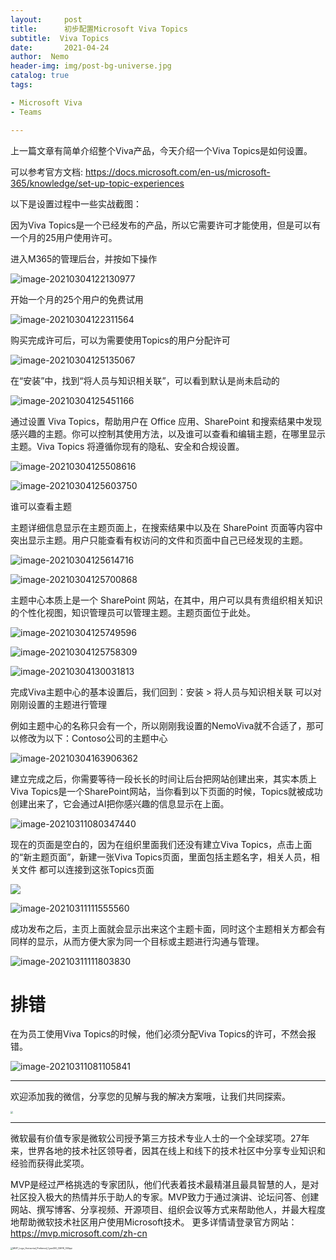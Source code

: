 ```yaml
---
layout:     post
title:      初步配置Microsoft Viva Topics
subtitle:  Viva Topics
date:       2021-04-24
author:  Nemo
header-img: img/post-bg-universe.jpg
catalog: true
tags:

- Microsoft Viva
- Teams

---
```


上一篇文章有简单介绍整个Viva产品，今天介绍一个Viva Topics是如何设置。

可以参考官方文档: https://docs.microsoft.com/en-us/microsoft-365/knowledge/set-up-topic-experiences

以下是设置过程中一些实战截图：

因为Viva Topics是一个已经发布的产品，所以它需要许可才能使用，但是可以有一个月的25用户使用许可。

进入M365的管理后台，并按如下操作

![image-20210304122130977](https://cdn.jsdelivr.net/gh/kristofftan/kristofftan.github.io/img/image-20210304122130977.png)

开始一个月的25个用户的免费试用

![image-20210304122311564](https://cdn.jsdelivr.net/gh/kristofftan/kristofftan.github.io/img/image-20210304122311564.png)

购买完成许可后，可以为需要使用Topics的用户分配许可

![image-20210304125135067](https://cdn.jsdelivr.net/gh/kristofftan/kristofftan.github.io/img/image-20210304125135067.png)

在“安装”中，找到“将人员与知识相关联”，可以看到默认是尚未启动的

![image-20210304125451166](https://cdn.jsdelivr.net/gh/kristofftan/kristofftan.github.io/img/image-20210304125451166.png)

通过设置 ‎Viva Topics‎，帮助用户在 ‎Office‎ 应用、‎SharePoint‎  和搜索结果中发现感兴趣的主题。你可以控制其使用方法，以及谁可以查看和编辑主题，在哪里显示主题。‎Viva Topics‎  将遵循你现有的隐私、安全和合规设置。

![image-20210304125508616](https://cdn.jsdelivr.net/gh/kristofftan/kristofftan.github.io/img/image-20210304125508616.png)

![image-20210304125603750](https://cdn.jsdelivr.net/gh/kristofftan/kristofftan.github.io/img/image-20210304125603750.png)

谁可以查看主题

主题详细信息显示在主题页面上，在搜索结果中以及在 SharePoint 页面等内容中突出显示主题。用户只能查看有权访问的文件和页面中自己已经发现的主题。

![image-20210304125614716](https://cdn.jsdelivr.net/gh/kristofftan/kristofftan.github.io/img/image-20210304125614716.png)

![image-20210304125700868](https://cdn.jsdelivr.net/gh/kristofftan/kristofftan.github.io/img/image-20210304125700868.png)

主题中心本质上是一个 SharePoint 网站，在其中，用户可以具有贵组织相关知识的个性化视图，知识管理员可以管理主题。主题页面位于此处。

![image-20210304125749596](https://cdn.jsdelivr.net/gh/kristofftan/kristofftan.github.io/img/image-20210304125749596.png)



![image-20210304125758309](https://cdn.jsdelivr.net/gh/kristofftan/kristofftan.github.io/img/image-20210304125758309.png)



![image-20210304130031813](https://cdn.jsdelivr.net/gh/kristofftan/kristofftan.github.io/img/image-20210304130031813.png)

完成Viva主题中心的基本设置后，我们回到：安装 > 将人员与知识相关联 可以对刚刚设置的主题进行管理

例如主题中心的名称只会有一个，所以刚刚我设置的NemoViva就不合适了，那可以修改为以下：Contoso公司的主题中心

![image-20210304163906362](https://cdn.jsdelivr.net/gh/kristofftan/kristofftan.github.io/img/image-20210304163906362.png)

建立完成之后，你需要等待一段长长的时间让后台把网站创建出来，其实本质上Viva Topics是一个SharePoint网站，当你看到以下页面的时候，Topics就被成功创建出来了，它会通过AI把你感兴趣的信息显示在上面。

![image-20210311080347440](https://cdn.jsdelivr.net/gh/kristofftan/kristofftan.github.io/img/image-20210311080347440.png)

现在的页面是空白的，因为在组织里面我们还没有建立Viva Topics，点击上面的“新主题页面”，新建一张Viva Topics页面，里面包括主题名字，相关人员，相关文件 都可以连接到这张Topics页面

![](https://cdn.jsdelivr.net/gh/kristofftan/kristofftan.github.io/img/image-20210311111321821.png)

![image-20210311111555560](https://cdn.jsdelivr.net/gh/kristofftan/kristofftan.github.io/img/image-20210311111555560.png)

成功发布之后，主页上面就会显示出来这个主题卡面，同时这个主题相关方都会有同样的显示，从而方便大家为同一个目标或主题进行沟通与管理。

![image-20210311111803830](https://cdn.jsdelivr.net/gh/kristofftan/kristofftan.github.io/img/image-20210311111803830.png)

# 排错

在为员工使用Viva Topics的时候，他们必须分配Viva Topics的许可，不然会报错。

![image-20210311081105841](https://cdn.jsdelivr.net/gh/kristofftan/kristofftan.github.io/img/image-20210311081105841.png)

------

欢迎添加我的微信，分享您的见解与我的解决方案哦，让我们共同探索。

<img src="https://cdn.jsdelivr.net/gh/tangx007/tangx007.github.io/img/nemo-qrcode.jpg" style="zoom:25%;" />

------

微软最有价值专家是微软公司授予第三方技术专业人士的一个全球奖项。27年来，世界各地的技术社区领导者，因其在线上和线下的技术社区中分享专业知识和经验而获得此奖项。

MVP是经过严格挑选的专家团队，他们代表着技术最精湛且最具智慧的人，是对社区投入极大的热情并乐于助人的专家。MVP致力于通过演讲、论坛问答、创建网站、撰写博客、分享视频、开源项目、组织会议等方式来帮助他人，并最大程度地帮助微软技术社区用户使用Microsoft技术。
更多详情请登录官方网站：https://mvp.microsoft.com/zh-cn

<img src="https://cdn.jsdelivr.net/gh/kristofftan/kristofftan.github.io/img/MVP_Logo_Horizontal_Preferred_Cyan300_CMYK_300ppi.png" alt="MVP_Logo_Horizontal_Preferred_Cyan300_CMYK_300ppi" style="zoom: 25%;" />
